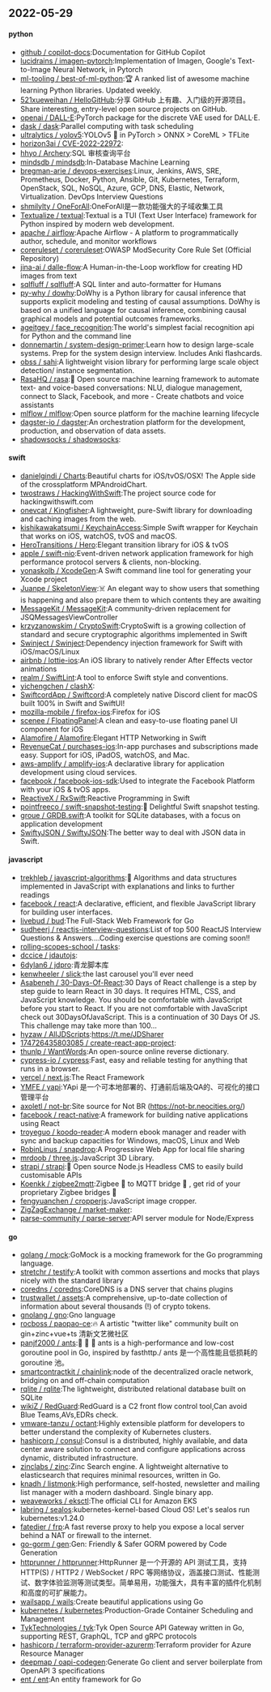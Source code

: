 ## 2022-05-29

#### python
* [github / copilot-docs](https://github.com/github/copilot-docs):Documentation for GitHub Copilot
* [lucidrains / imagen-pytorch](https://github.com/lucidrains/imagen-pytorch):Implementation of Imagen, Google's Text-to-Image Neural Network, in Pytorch
* [ml-tooling / best-of-ml-python](https://github.com/ml-tooling/best-of-ml-python):🏆
A ranked list of awesome machine learning Python libraries. Updated weekly.
* [521xueweihan / HelloGitHub](https://github.com/521xueweihan/HelloGitHub):分享 GitHub 上有趣、入门级的开源项目。Share interesting, entry-level open source projects on GitHub.
* [openai / DALL-E](https://github.com/openai/DALL-E):PyTorch package for the discrete VAE used for DALL·E.
* [dask / dask](https://github.com/dask/dask):Parallel computing with task scheduling
* [ultralytics / yolov5](https://github.com/ultralytics/yolov5):YOLOv5
🚀
in PyTorch > ONNX > CoreML > TFLite
* [horizon3ai / CVE-2022-22972](https://github.com/horizon3ai/CVE-2022-22972):
* [hhyo / Archery](https://github.com/hhyo/Archery):SQL 审核查询平台
* [mindsdb / mindsdb](https://github.com/mindsdb/mindsdb):In-Database Machine Learning
* [bregman-arie / devops-exercises](https://github.com/bregman-arie/devops-exercises):Linux, Jenkins, AWS, SRE, Prometheus, Docker, Python, Ansible, Git, Kubernetes, Terraform, OpenStack, SQL, NoSQL, Azure, GCP, DNS, Elastic, Network, Virtualization. DevOps Interview Questions
* [shmilylty / OneForAll](https://github.com/shmilylty/OneForAll):OneForAll是一款功能强大的子域收集工具
* [Textualize / textual](https://github.com/Textualize/textual):Textual is a TUI (Text User Interface) framework for Python inspired by modern web development.
* [apache / airflow](https://github.com/apache/airflow):Apache Airflow - A platform to programmatically author, schedule, and monitor workflows
* [coreruleset / coreruleset](https://github.com/coreruleset/coreruleset):OWASP ModSecurity Core Rule Set (Official Repository)
* [jina-ai / dalle-flow](https://github.com/jina-ai/dalle-flow):A Human-in-the-Loop workflow for creating HD images from text
* [sqlfluff / sqlfluff](https://github.com/sqlfluff/sqlfluff):A SQL linter and auto-formatter for Humans
* [py-why / dowhy](https://github.com/py-why/dowhy):DoWhy is a Python library for causal inference that supports explicit modeling and testing of causal assumptions. DoWhy is based on a unified language for causal inference, combining causal graphical models and potential outcomes frameworks.
* [ageitgey / face_recognition](https://github.com/ageitgey/face_recognition):The world's simplest facial recognition api for Python and the command line
* [donnemartin / system-design-primer](https://github.com/donnemartin/system-design-primer):Learn how to design large-scale systems. Prep for the system design interview. Includes Anki flashcards.
* [obss / sahi](https://github.com/obss/sahi):A lightweight vision library for performing large scale object detection/ instance segmentation.
* [RasaHQ / rasa](https://github.com/RasaHQ/rasa):💬
Open source machine learning framework to automate text- and voice-based conversations: NLU, dialogue management, connect to Slack, Facebook, and more - Create chatbots and voice assistants
* [mlflow / mlflow](https://github.com/mlflow/mlflow):Open source platform for the machine learning lifecycle
* [dagster-io / dagster](https://github.com/dagster-io/dagster):An orchestration platform for the development, production, and observation of data assets.
* [shadowsocks / shadowsocks](https://github.com/shadowsocks/shadowsocks):

#### swift
* [danielgindi / Charts](https://github.com/danielgindi/Charts):Beautiful charts for iOS/tvOS/OSX! The Apple side of the crossplatform MPAndroidChart.
* [twostraws / HackingWithSwift](https://github.com/twostraws/HackingWithSwift):The project source code for hackingwithswift.com
* [onevcat / Kingfisher](https://github.com/onevcat/Kingfisher):A lightweight, pure-Swift library for downloading and caching images from the web.
* [kishikawakatsumi / KeychainAccess](https://github.com/kishikawakatsumi/KeychainAccess):Simple Swift wrapper for Keychain that works on iOS, watchOS, tvOS and macOS.
* [HeroTransitions / Hero](https://github.com/HeroTransitions/Hero):Elegant transition library for iOS & tvOS
* [apple / swift-nio](https://github.com/apple/swift-nio):Event-driven network application framework for high performance protocol servers & clients, non-blocking.
* [yonaskolb / XcodeGen](https://github.com/yonaskolb/XcodeGen):A Swift command line tool for generating your Xcode project
* [Juanpe / SkeletonView](https://github.com/Juanpe/SkeletonView):☠️
An elegant way to show users that something is happening and also prepare them to which contents they are awaiting
* [MessageKit / MessageKit](https://github.com/MessageKit/MessageKit):A community-driven replacement for JSQMessagesViewController
* [krzyzanowskim / CryptoSwift](https://github.com/krzyzanowskim/CryptoSwift):CryptoSwift is a growing collection of standard and secure cryptographic algorithms implemented in Swift
* [Swinject / Swinject](https://github.com/Swinject/Swinject):Dependency injection framework for Swift with iOS/macOS/Linux
* [airbnb / lottie-ios](https://github.com/airbnb/lottie-ios):An iOS library to natively render After Effects vector animations
* [realm / SwiftLint](https://github.com/realm/SwiftLint):A tool to enforce Swift style and conventions.
* [yichengchen / clashX](https://github.com/yichengchen/clashX):
* [SwiftcordApp / Swiftcord](https://github.com/SwiftcordApp/Swiftcord):A completely native Discord client for macOS built 100% in Swift and SwiftUI!
* [mozilla-mobile / firefox-ios](https://github.com/mozilla-mobile/firefox-ios):Firefox for iOS
* [scenee / FloatingPanel](https://github.com/scenee/FloatingPanel):A clean and easy-to-use floating panel UI component for iOS
* [Alamofire / Alamofire](https://github.com/Alamofire/Alamofire):Elegant HTTP Networking in Swift
* [RevenueCat / purchases-ios](https://github.com/RevenueCat/purchases-ios):In-app purchases and subscriptions made easy. Support for iOS, iPadOS, watchOS, and Mac.
* [aws-amplify / amplify-ios](https://github.com/aws-amplify/amplify-ios):A declarative library for application development using cloud services.
* [facebook / facebook-ios-sdk](https://github.com/facebook/facebook-ios-sdk):Used to integrate the Facebook Platform with your iOS & tvOS apps.
* [ReactiveX / RxSwift](https://github.com/ReactiveX/RxSwift):Reactive Programming in Swift
* [pointfreeco / swift-snapshot-testing](https://github.com/pointfreeco/swift-snapshot-testing):📸
Delightful Swift snapshot testing.
* [groue / GRDB.swift](https://github.com/groue/GRDB.swift):A toolkit for SQLite databases, with a focus on application development
* [SwiftyJSON / SwiftyJSON](https://github.com/SwiftyJSON/SwiftyJSON):The better way to deal with JSON data in Swift.

#### javascript
* [trekhleb / javascript-algorithms](https://github.com/trekhleb/javascript-algorithms):📝
Algorithms and data structures implemented in JavaScript with explanations and links to further readings
* [facebook / react](https://github.com/facebook/react):A declarative, efficient, and flexible JavaScript library for building user interfaces.
* [livebud / bud](https://github.com/livebud/bud):The Full-Stack Web Framework for Go
* [sudheerj / reactjs-interview-questions](https://github.com/sudheerj/reactjs-interview-questions):List of top 500 ReactJS Interview Questions & Answers....Coding exercise questions are coming soon!!
* [rolling-scopes-school / tasks](https://github.com/rolling-scopes-school/tasks):
* [dccice / jdautojs](https://github.com/dccice/jdautojs):
* [6dylan6 / jdpro](https://github.com/6dylan6/jdpro):青龙脚本库
* [kenwheeler / slick](https://github.com/kenwheeler/slick):the last carousel you'll ever need
* [Asabeneh / 30-Days-Of-React](https://github.com/Asabeneh/30-Days-Of-React):30 Days of React challenge is a step by step guide to learn React in 30 days. It requires HTML, CSS, and JavaScript knowledge. You should be comfortable with JavaScript before you start to React. If you are not comfortable with JavaScript check out 30DaysOfJavaScript. This is a continuation of 30 Days Of JS. This challenge may take more than 100…
* [hyzaw / AllJDScripts](https://github.com/hyzaw/AllJDScripts):https://t.me/JDSharer
* [174726435803085 / create-react-app-project](https://github.com/174726435803085/create-react-app-project):
* [thunlp / WantWords](https://github.com/thunlp/WantWords):An open-source online reverse dictionary.
* [cypress-io / cypress](https://github.com/cypress-io/cypress):Fast, easy and reliable testing for anything that runs in a browser.
* [vercel / next.js](https://github.com/vercel/next.js):The React Framework
* [YMFE / yapi](https://github.com/YMFE/yapi):YApi 是一个可本地部署的、打通前后端及QA的、可视化的接口管理平台
* [axoletl / not-br](https://github.com/axoletl/not-br):Site source for Not BR (https://not-br.neocities.org/)
* [facebook / react-native](https://github.com/facebook/react-native):A framework for building native applications using React
* [troyeguo / koodo-reader](https://github.com/troyeguo/koodo-reader):A modern ebook manager and reader with sync and backup capacities for Windows, macOS, Linux and Web
* [RobinLinus / snapdrop](https://github.com/RobinLinus/snapdrop):A Progressive Web App for local file sharing
* [mrdoob / three.js](https://github.com/mrdoob/three.js):JavaScript 3D Library.
* [strapi / strapi](https://github.com/strapi/strapi):🚀
Open source Node.js Headless CMS to easily build customisable APIs
* [Koenkk / zigbee2mqtt](https://github.com/Koenkk/zigbee2mqtt):Zigbee
🐝
to MQTT bridge
🌉
, get rid of your proprietary Zigbee bridges
🔨
* [fengyuanchen / cropperjs](https://github.com/fengyuanchen/cropperjs):JavaScript image cropper.
* [ZigZagExchange / market-maker](https://github.com/ZigZagExchange/market-maker):
* [parse-community / parse-server](https://github.com/parse-community/parse-server):API server module for Node/Express

#### go
* [golang / mock](https://github.com/golang/mock):GoMock is a mocking framework for the Go programming language.
* [stretchr / testify](https://github.com/stretchr/testify):A toolkit with common assertions and mocks that plays nicely with the standard library
* [coredns / coredns](https://github.com/coredns/coredns):CoreDNS is a DNS server that chains plugins
* [trustwallet / assets](https://github.com/trustwallet/assets):A comprehensive, up-to-date collection of information about several thousands (!) of crypto tokens.
* [gnolang / gno](https://github.com/gnolang/gno):Gno language
* [rocboss / paopao-ce](https://github.com/rocboss/paopao-ce):🔥
A artistic "twitter like" community built on gin+zinc+vue+ts 清新文艺微社区
* [panjf2000 / ants](https://github.com/panjf2000/ants):🐜
🐜
🐜
ants is a high-performance and low-cost goroutine pool in Go, inspired by fasthttp./ ants 是一个高性能且低损耗的 goroutine 池。
* [smartcontractkit / chainlink](https://github.com/smartcontractkit/chainlink):node of the decentralized oracle network, bridging on and off-chain computation
* [rqlite / rqlite](https://github.com/rqlite/rqlite):The lightweight, distributed relational database built on SQLite
* [wikiZ / RedGuard](https://github.com/wikiZ/RedGuard):RedGuard is a C2 front flow control tool,Can avoid Blue Teams,AVs,EDRs check.
* [vmware-tanzu / octant](https://github.com/vmware-tanzu/octant):Highly extensible platform for developers to better understand the complexity of Kubernetes clusters.
* [hashicorp / consul](https://github.com/hashicorp/consul):Consul is a distributed, highly available, and data center aware solution to connect and configure applications across dynamic, distributed infrastructure.
* [zinclabs / zinc](https://github.com/zinclabs/zinc):Zinc Search engine. A lightweight alternative to elasticsearch that requires minimal resources, written in Go.
* [knadh / listmonk](https://github.com/knadh/listmonk):High performance, self-hosted, newsletter and mailing list manager with a modern dashboard. Single binary app.
* [weaveworks / eksctl](https://github.com/weaveworks/eksctl):The official CLI for Amazon EKS
* [labring / sealos](https://github.com/labring/sealos):kubernetes-kernel-based Cloud OS! Let's sealos run kubernetes:v1.24.0
* [fatedier / frp](https://github.com/fatedier/frp):A fast reverse proxy to help you expose a local server behind a NAT or firewall to the internet.
* [go-gorm / gen](https://github.com/go-gorm/gen):Gen: Friendly & Safer GORM powered by Code Generation
* [httprunner / httprunner](https://github.com/httprunner/httprunner):HttpRunner 是一个开源的 API 测试工具，支持 HTTP(S) / HTTP2 / WebSocket / RPC 等网络协议，涵盖接口测试、性能测试、数字体验监测等测试类型。简单易用，功能强大，具有丰富的插件化机制和高度的可扩展能力。
* [wailsapp / wails](https://github.com/wailsapp/wails):Create beautiful applications using Go
* [kubernetes / kubernetes](https://github.com/kubernetes/kubernetes):Production-Grade Container Scheduling and Management
* [TykTechnologies / tyk](https://github.com/TykTechnologies/tyk):Tyk Open Source API Gateway written in Go, supporting REST, GraphQL, TCP and gRPC protocols
* [hashicorp / terraform-provider-azurerm](https://github.com/hashicorp/terraform-provider-azurerm):Terraform provider for Azure Resource Manager
* [deepmap / oapi-codegen](https://github.com/deepmap/oapi-codegen):Generate Go client and server boilerplate from OpenAPI 3 specifications
* [ent / ent](https://github.com/ent/ent):An entity framework for Go
